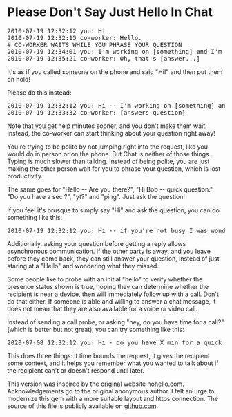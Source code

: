 # Please Don't Say Just Hello In Chat

<pre>
2010-07-19 12:32:12 you: Hi
2010-07-19 12:32:15 co-worker: Hello.
# CO-WORKER WAITS WHILE YOU PHRASE YOUR QUESTION
2010-07-19 12:34:01 you: I'm working on [something] and I'm trying to do [etc...]
2010-07-19 12:35:21 co-worker: Oh, that's [answer...]
</pre>

It's as if you called someone on the phone and said "Hi!" and then put them on
hold!

Please do this instead:

<pre>
2010-07-19 12:32:12 you: Hi -- I'm working on [something] and I'm trying to do [etc...]
2010-07-19 12:33:32 co-worker: [answers question]
</pre>

Note that you get help minutes sooner, and you don't make them wait. Instead,
the co-worker can start thinking about your question right away!

You're trying to be polite by not jumping right into the request, like you
would do in person or on the phone. But Chat is neither of those things. Typing
is much slower than talking. Instead of being polite, you are just making the
other person wait for you to phrase your question, which is lost productivity.

The same goes for "Hello -- Are you there?", "Hi Bob -- quick question.", "Do
you have a sec ?", "yt?" and "ping". Just ask the question!

If you feel it's brusque to simply say "Hi" and ask the question, you can do
something like this:

<pre>
2010-07-19 12:32:12 you: Hi -- if you're not busy I was wondering if I could ask a question. I'm working on [something] and I'm trying to do [etc...]
</pre>

Additionally, asking your question before getting a reply allows asynchronous
communication. If the other party is away, and you leave before they come back,
they can still answer your question, instead of just staring at a "Hello" and
wondering what they missed.

Some people like to probe with an initial "hello" to verify whether the presence
status shown is true, hoping they can determine whether the recipient is near a device,
then will immediately follow up with a call. Don't do that either.
If someone is able and willing to answer a chat message, it does not mean that they are also available for
a voice or video call.

Instead of sending a call probe, or asking "hey, do you have time for a call?"
(which is better but not great), you can try something like this:

<pre>
2020-07-08 12:32:12 you: Hi - do you have X min for a quick call to talk about XYZ? [etc...]
</pre>

This does three things: it time bounds the request, it gives the recipient some context, and
it helps you remember what you wanted to talk about if the recipient can't or doesn't respond
until later.

This version was inspired by the original website [nohello.com](http://www.nohello.com/).
Acknowledgements go to the original anonymous author. I felt an urge to
modernize this gem with a more suitable layout and https connection. The source
of this file is publicly available on [github.com](https://github.com/sbmueller/nohello).
